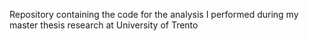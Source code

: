 Repository containing the code for the analysis I performed during my master thesis research at University of Trento
